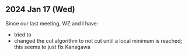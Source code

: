 
## 2024 Jan 17 (Wed)

Since our last meeting, WZ and I have:

* tried to 
* changed the cut algorithm to not cut until a local minimum is reached; this seems to just fix Kanagawa
